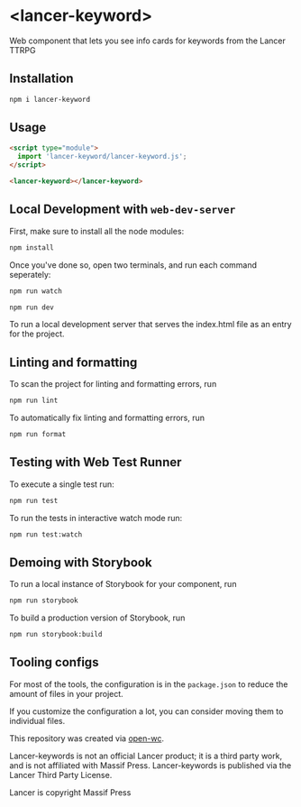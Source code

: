 # \<lancer-keyword>

Web component that lets you see info cards for keywords from the Lancer TTRPG

## Installation

```bash
npm i lancer-keyword
```

## Usage

```html
<script type="module">
  import 'lancer-keyword/lancer-keyword.js';
</script>

<lancer-keyword></lancer-keyword>
```

## Local Development with `web-dev-server`

First, make sure to install all the node modules:

```bash
npm install
```

Once you've done so, open two terminals, and run each command seperately:

```bash
npm run watch
```
```bash
npm run dev
```

To run a local development server that serves the index.html file as an entry for the project.

## Linting and formatting

To scan the project for linting and formatting errors, run

```bash
npm run lint
```

To automatically fix linting and formatting errors, run

```bash
npm run format
```

## Testing with Web Test Runner

To execute a single test run:

```bash
npm run test
```

To run the tests in interactive watch mode run:

```bash
npm run test:watch
```

## Demoing with Storybook

To run a local instance of Storybook for your component, run

```bash
npm run storybook
```

To build a production version of Storybook, run

```bash
npm run storybook:build
```


## Tooling configs

For most of the tools, the configuration is in the `package.json` to reduce the amount of files in your project.

If you customize the configuration a lot, you can consider moving them to individual files.

This repository was created via [open-wc](https://github.com/open-wc/open-wc).

Lancer-keywords is not an official Lancer product; it is a third party work, and is not affiliated with Massif Press. Lancer-keywords is published via the Lancer Third Party License.

Lancer is copyright Massif Press